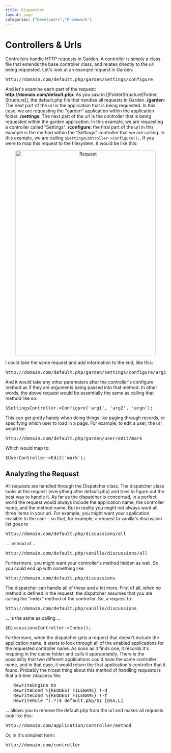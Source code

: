 ```yaml
---
title: Dispatcher
layout: page
categories: ["Developers","Framework"]
---
```


<h1>Controllers &amp; Urls</h1>
<p>Controllers handle HTTP requests in Garden. A controller is simply a class file that extends the base controller class, and relates directly to the url being requested. Let's look at an example request in Garden:</p>
<pre>http://domain.com/default.php/garden/settings/configure</pre>
<p>And let's examine each part of the request: <strong>http://domain.com/default.php</strong>: As you saw in [[FolderStructure|Folder Structure]], the default.php file that handles all requests in Garden. <strong>/garden</strong>: The next part of the url is the application that is being requested. In this case, we are requesting the "garden" application within the application folder. <strong>/settings</strong>: The next part of the url is the controller that is being requested within the garden application. In this example, we are requesting a controller called "Settings". <strong>/configure</strong>: the final part of the url in this example is the method within the "Settings" controller that we are calling. In this example, we are calling <code>$SettingsController-&gt;Configure();</code>. If you were to map this request to the filesystem, it would be like this:</p>
<center><img class="Border" title="Request" src="http://markosullivan.ca/blog/wp-content/uploads/2008/11/fs-request.gif" alt="Request" width="441" height="642" /></center>
<p>I could take the same request and add information to the end, like this:</p>
<pre>http://domain.com/default.php/garden/settings/configure/arg1/arg2/argn</pre>
<p>And it would take any other parameters after the controller's configure method as if they are arguments being passed into that method. In other words, the above request would be essentially the same as calling that method like so:</p>
<pre>$SettingsController-&gt;Configure('arg1', 'arg2', 'argn');</pre>
<p>This can get pretty handy when doing things like paging through records, or specifying which user to load in a page. For example, to edit a user, the url would be:</p>
<pre>http://domain.com/default.php/garden/user/edit/mark</pre>
<p>Which would map to:</p>
<pre>$UserController-&gt;Edit('mark');</pre>
<h2>Analyzing the Request</h2>
<p>All requests are handled through the Dispatcher class. The dispatcher class looks at the request (everything after default.php) and tries to figure out the best way to handle it. As far as the dispatcher is concerned, in a perfect world the request would always include the application name, the controller name, and the method name. But in reality you might not always want all three items in your url. For example, you might want your application invisible to the user - so that, for example, a request to vanilla's discussion list goes to</p>
<pre>http://domain.com/default.php/discussions/all</pre>
<p>... instead of ...</p>
<pre>http://domain.com/default.php/vanilla/discussions/all</pre>
<p>Furthermore, you might want your controller's method hidden as well. So you could end up with something like:</p>
<pre>http://domain.com/default.php/discussions</pre>
<p>The dispatcher can handle all of these and a lot more. First of all, when no method is defined in the request, the dispatcher assumes that you are calling the "index" method of the controller. So, a request to:</p>
<pre>http://domain.com/default.php/vanilla/discussions</pre>
<p>... is the same as calling ...</p>
<pre>$DiscussionsController-&gt;Index();</pre>
<p>Furthermore, when the dispatcher gets a request that doesn't include the application name, it starts to look through all of the enabled applications for the requested controller name. As soon as it finds one, it records it's mapping in the cache folder and calls it appropriately. There is the possibility that two different applications could have the same controller name, and in that case, it would return the first application's controller that it found. Probably the nicest thing about this method of handling requests is that a 6-line .htaccess file:</p>
<pre>   RewriteEngine On
   RewriteCond %{REQUEST_FILENAME} !-d
   RewriteCond %{REQUEST_FILENAME} !-f
   RewriteRule ^(.*)$ default.php/$1 [QSA,L]
</pre>
<p>... allows you to remove the default.php from the url and makes all requests look like this:</p>
<pre>http://domain.com/application/controller/method</pre>
<p>Or, in it's simplest form:</p>
<pre>http://domain.com/controller</pre>